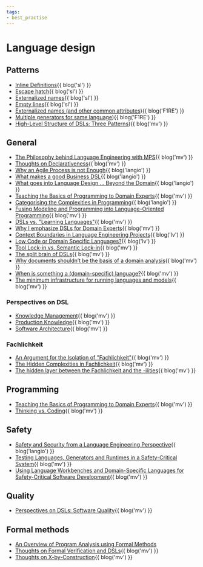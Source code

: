 ```yaml
---
tags:
- best_practise
---
```


# Language design

## Patterns

- [Inline Definitions](https://specificlanguages.com/articles/patterns/inline-definitions/){{ blog('sl') }}
- [Escape hatch](https://specificlanguages.com/posts/2022-04/26-language-design-pattern-escape-hatch/){{ blog('sl') }}
- [Externalized names](https://specificlanguages.com/posts/2022-04/08-language-design-pattern-externalized-names/){{ blog('sl') }}
- [Empty lines](https://specificlanguages.com/posts/2022-04/07-language-design-pattern-empty-lines/){{ blog('sl') }}
- [Externalized names (and other common attributes)](https://www.f1re.io/externalized-names){{ blog('F1RE') }}
- [Multiple generators for same language](https://www.f1re.io/multi-generators)){{ blog('F1RE') }}
- [High-Level Structure of DSLs: Three Patterns](https://languageengineering.io/high-level-structure-of-dsls-three-patterns-7375c8baa2d3)){{ blog('mv') }}

## General

- [The Philosophy behind Language Engineering with MPS](https://languageengineering.io/the-philosophy-behind-language-engineering-with-mps\-9e9c48d8e15b){{ blog('mv') }}
- [Thoughts on Declarativeness](https://languageengineering.io/thoughts-on-declarativeness-fc4cfd4f1832){{ blog('mv') }}
- [Why an Agile Process is not Enough](https://languageengineering.io/why-an-agile-process-is-not-enough-74b131ca67a6){{ blog('langio') }}
- [What makes a good Business DSL](https://languageengineering.io/what-makes-a-good-business-dsl-82b8e15cff99){{ blog('langio') }}
- [What goes into Language Design … Beyond the Domain](https://languageengineering.io/what-goes-into-language-design-beyond-the-domain-d91ee58e600){{ blog('langio') }}
- [Teaching the Basics of Programming to Domain Experts](https://markusvoelter.medium.com/teaching-the-basics-of-programming-to-domain-experts-fa15a3f51b86){{ blog('mv') }}
- [Categorising the Complexities in Programming](https://languageengineering.io/categorising-the-complexities-in-programming-6f4df8e2e513){{ blog('langio') }}
- [Fusing Modeling and Programming into Language-Oriented Programming](https://markusvoelter.medium.com/fusing-modeling-and-programming-into-language-oriented-programming-9745bc9b47f7){{ blog('mv') }}
- [DSLs vs. "Learning Languages"](https://markusvoelter.medium.com/dsls-vs-learning-languages-5d5019d519e9){{ blog('mv') }}
- [Why I emphasize DSLs for Domain Experts](https://markusvoelter.medium.com/why-i-emphasize-dsls-for-domain-experts-ddd38860570a){{ blog('mv') }}
- [Context Boundaries in Language Engineering Projects](https://blog.logv.ws/2021/01/08/context-boundaries-in-language-engineering-projects/){{ blog('lv') }}
- [Low Code or Domain Specific Languages?](https://blog.logv.ws/2021/10/29/low-code-or-domain-specific-languages/){{ blog('lv') }}
- [Tool Lock-in vs. Semantic Lock-in](https://markusvoelter.medium.com/tool-lock-in-vs-semantic-lock-in-4f87600c7d44){{ blog('mv') }}
- [The split brain of DSLs](https://markusvoelter.medium.com/the-split-brain-of-dsls-9f396761ef1b){{ blog('mv') }}
- [Why documents shouldn’t be the basis of a domain analysis](https://markusvoelter.medium.com/why-documents-shouldnt-be-the-basis-of-a-domain-analysis-dc46047a346a){{ blog('mv') }}
- [When is something a (domain-specific) language?](https://markusvoelter.medium.com/when-is-something-a-domain-specific-language-83b7eff79ed4){{ blog('mv') }}
- [The minimum infrastructure for running languages and models](https://markusvoelter.medium.com/the-minimum-infrastructure-for-running-languages-and-models-da922aa3b4b4){{ blog('mv') }}

### Perspectives on DSL

- [Knowledge Management](https://markusvoelter.medium.com/perspectives-on-dsl-knowledge-management-7be0d6be3cdc){{ blog('mv') }}
- [Production Knowledge](https://markusvoelter.medium.com/perspectives-on-dsls-production-knowledge-eb314bf5864){{ blog('mv') }}
- [Software Architecture](https://markusvoelter.medium.com/perspectives-on-dsl-software-architecture-fd20ee4bcc23){{ blog('mv') }}

### Fachlichkeit

- [An Argument for the Isolation of "Fachlichkeit"](https://languageengineering.io/an-argument-for-the-isolation-of-fachlichkeit-3a67a939d23b){{ blog('mv') }}
- [The Hidden Complexities in Fachlichkeit](https://markusvoelter.medium.com/the-hidden-complexities-in-fachlichkeit-23884a4d8d0a){{ blog('mv') }}
- [The hidden layer between the Fachlichkeit and the -ilities](https://markusvoelter.medium.com/the-hidden-layer-between-the-fachlichkeit-and-the-ilities-7d850fde00bf){{ blog('mv') }}

## Programming

- [Teaching the Basics of Programming to Domain Experts](https://markusvoelter.medium.com/teaching-the-basics-of-programming-to-domain-experts-fa15a3f51b86){{ blog('mv') }}
- [Thinking vs. Coding](https://markusvoelter.medium.com/thinking-vs-coding-9d11a77e7ac7){{ blog('mv') }}

## Safety

- [Safety and Security from a Language Engineering Perspective](https://languageengineering.io/safety-and-security-from-a-language-engineering-perspective-24bb5fc92409){{ blog('langio') }}
- [Testing Languages, Generators and Runtimes in a Safety-Critical System](https://markusvoelter.medium.com/testing-languages-generators-and-runtimes-in-a-safety-critical-system-2e8e8d34b62a){{ blog('mv') }}
- [Using Language Workbenches and Domain-Specific Languages
  for Safety-Critical Software Development](http://voelter.de/data/pub/MPS-in-Safety-1.0.pdf){{ blog('mv') }}

## Quality

- [Perspectives on DSLs: Software Quality](https://markusvoelter.medium.com/perspectives-on-dsls-software-quality-26515ce098a){{ blog('mv') }}

## Formal methods

- [An Overview of Program Analysis using Formal	Methods](http://voelter.de/data/books/introToFormalMethodsAndDSLs-1.1.pdf)
- [Thoughts on Formal Verification and DSLs](https://markusvoelter.medium.com/isola-2018-thoughts-on-formal-verification-and-dsls-3967577aea48){{ blog('mv') }}
- [Thoughts on X-by-Construction](https://markusvoelter.medium.com/isola-2018-thoughts-on-x-by-construction-3f027e1ee024){{ blog('mv') }}

